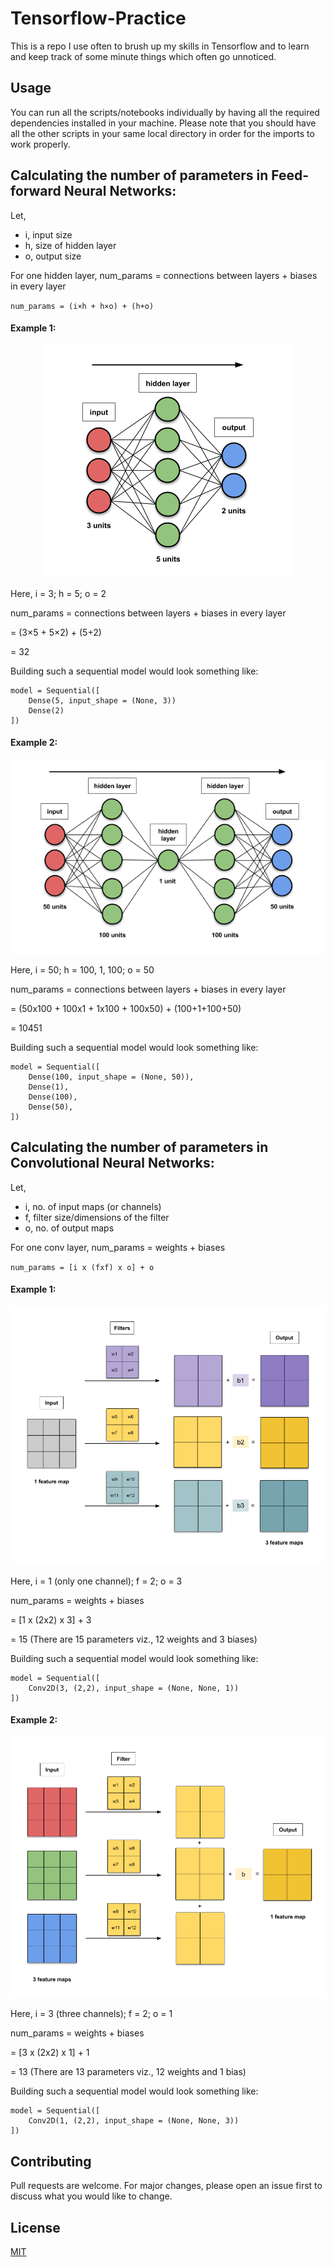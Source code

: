 # Tensorflow-Practice

This is a repo I use often to brush up my skills in Tensorflow and to learn and keep track of some minute things which often go unnoticed.

## Usage

You can run all the scripts/notebooks individually by having all the required dependencies installed in your machine. Please note that you should have all the other scripts in your same local directory in order for the imports to work properly.

## Calculating the number of parameters in Feed-forward Neural Networks:

Let, 
- i, input size
- h, size of hidden layer
- o, output size

For one hidden layer, num_params
= connections between layers + biases in every layer

`num_params = (i×h + h×o) + (h+o)`

#### Example 1:


<p align="center">
  <img  src=/assets/param_1.png/>
</p>


Here, i = 3; h = 5; o = 2

num_params = connections between layers + biases in every layer

= (3×5 + 5×2) + (5+2)

= 32

Building such a sequential model would look something like:

```
model = Sequential([
	Dense(5, input_shape = (None, 3))
	Dense(2)
])
```

#### Example 2:


<p align="center">
  <img  src=/assets/param_2.png/>
</p>


Here, i = 50; h = 100, 1, 100; o = 50

num_params = connections between layers + biases in every layer

= (50x100 + 100x1 + 1x100 + 100x50) + (100+1+100+50)

= 10451

Building such a sequential model would look something like:

```
model = Sequential([
	Dense(100, input_shape = (None, 50)),
	Dense(1),
	Dense(100),
	Dense(50),
])
```

## Calculating the number of parameters in Convolutional Neural Networks:

Let, 
- i, no. of input maps (or channels)
- f, filter size/dimensions of the filter
- o, no. of output maps

For one conv layer, num_params
= weights + biases

`num_params = [i x (fxf) x o] + o`

#### Example 1:


<p align="center">
  <img  src=/assets/param_3.png/>
</p>


Here, i = 1 (only one channel); f = 2; o = 3

num_params = weights + biases

= [1 x (2x2) x 3] + 3

= 15 (There are 15 parameters viz., 12 weights and 3 biases)

Building such a sequential model would look something like:

```
model = Sequential([
	Conv2D(3, (2,2), input_shape = (None, None, 1))
])
```

#### Example 2:


<p align="center">
  <img  src=/assets/param_4.png/>
</p>


Here, i = 3 (three channels); f = 2; o = 1

num_params = weights + biases

= [3 x (2x2) x 1] + 1

= 13 (There are 13 parameters viz., 12 weights and 1 bias)

Building such a sequential model would look something like:

```
model = Sequential([
	Conv2D(1, (2,2), input_shape = (None, None, 3))
])
```

## Contributing
Pull requests are welcome. For major changes, please open an issue first to discuss what you would like to change.


## License
[MIT](https://choosealicense.com/licenses/mit/)

